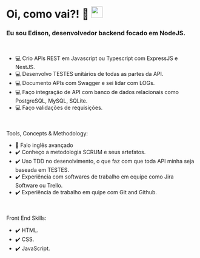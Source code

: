 <!--
<p align="left"> <img src="https://komarev.com/ghpvc/?username=maykbrito&color=yellow" alt="Profile views" /> </p>

<img align="right" height="590em" src="https://raw.githubusercontent.com/gist/EdisonMatos/b80693fe9310ac557ab672bbc85088b0/raw/d479525203d467e5d2d43a41cf54daf3694a1ba9/githubcard.svg"/>
-->

<h1 align="left">Oi, como vai?! 👋 <img src="https://raw.githubusercontent.com/kaueMarques/kaueMarques/master/hi.gif" height="30px" width="30px"></h1>
<h3 align="left">Eu sou Edison, desenvolvedor backend focado em NodeJS.</h3>
<br>

- 💻 Crio APIs REST em Javascript ou Typescript com ExpressJS e NestJS.
- 💻 Desenvolvo TESTES unitários de todas as partes da API.
- 💻 Documento APIs com Swagger e sei lidar com LOGs.
- 💻 Faço integração de API com banco de dados relacionais como PostgreSQL, MySQL, SQLite.
- 💻 Faço validações de requisições.

<br>

Tools, Concepts & Methodology:

- 💬 Falo inglês avançado
- ✔️ Conheço a metodologia SCRUM e seus artefatos.
- ✔️ Uso TDD no desenolvimento, o que faz com que toda API minha seja baseada em TESTES.
- ✔️ Experiência com softwares de trabalho em equipe como Jira Software ou Trello.
- ✔️ Experiência de trabalho em quipe com Git and Github.

<br>

Front End Skills:
- ✔️ HTML.
- ✔️ CSS.
- ✔️ JavaScript.
